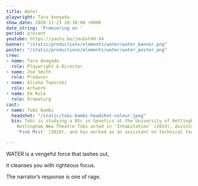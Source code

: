 ```yaml
---
title: Water
playwright: Tara Anegada
show_date: 2020-11-23 20:30:00 +0000
date_string: 'Premiering on '
period: present
youtube: https://youtu.be/jmuGxF4H-94
banner: "/static/productions/elements/water/water_banner.png"
poster: "/static/productions/elements/water/water_poster.png"
crew:
- name: Tara Anegada
  role: Playwright & Director
- name: Zoe Smith
  role: Producer
- name: Alisha Toporski
  role: Artwork
- name: Em Rule
  role: Dramaturg
cast:
- name: Tobi Bambi
  headshot: "/static/tobi-bambi-headshot-colour.jpeg"
  bio: Tobi is studying a BSc in Genetics at the University of Nottingham. With The
    Nottingham New Theatre Tobi acted in ‘Inhabitation’ (2019), Assistant Produced
    'Pink Mist' (2020), and has worked as an assistant on technical teams.

---
```

WATER is a vengeful force that lashes out,

it cleanses you with righteous focus. 

The narrator’s response is one of rage.